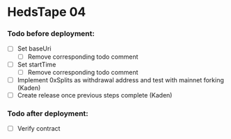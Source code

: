 # HedsTape 04

### Todo before deployment:

- [ ] Set baseUri
  - [ ] Remove corresponding todo comment
- [ ] Set startTime
  - [ ] Remove corresponding todo comment
- [ ] Implement 0xSplits as withdrawal address and test with mainnet forking (Kaden)
- [ ] Create release once previous steps complete (Kaden)

### Todo after deployment:

- [ ] Verify contract
